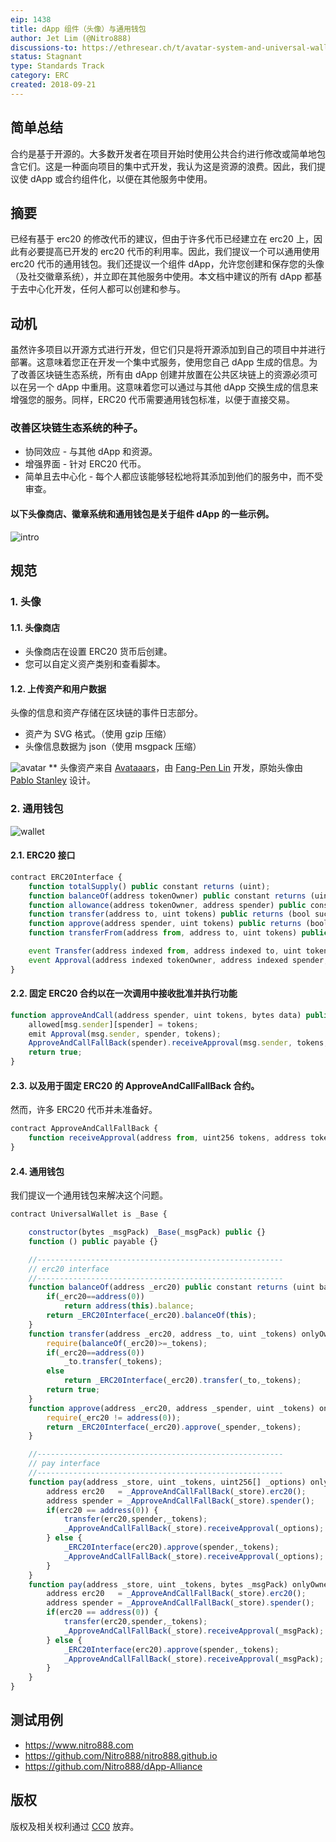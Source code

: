 ```yaml
---
eip: 1438
title: dApp 组件（头像）与通用钱包
author: Jet Lim (@Nitro888)
discussions-to: https://ethresear.ch/t/avatar-system-and-universal-wallet-for-ethereum-address/3473
status: Stagnant
type: Standards Track
category: ERC
created: 2018-09-21
---
```


## 简单总结
合约是基于开源的。大多数开发者在项目开始时使用公共合约进行修改或简单地包含它们。这是一种面向项目的集中式开发，我认为这是资源的浪费。因此，我们提议使 dApp 或合约组件化，以便在其他服务中使用。

## 摘要
已经有基于 erc20 的修改代币的建议，但由于许多代币已经建立在 erc20 上，因此有必要提高已开发的 erc20 代币的利用率。因此，我们提议一个可以通用使用 erc20 代币的通用钱包。我们还提议一个组件 dApp，允许您创建和保存您的头像（及社交徽章系统），并立即在其他服务中使用。本文档中建议的所有 dApp 都基于去中心化开发，任何人都可以创建和参与。

## 动机
虽然许多项目以开源方式进行开发，但它们只是将开源添加到自己的项目中并进行部署。这意味着您正在开发一个集中式服务，使用您自己 dApp 生成的信息。为了改善区块链生态系统，所有由 dApp 创建并放置在公共区块链上的资源必须可以在另一个 dApp 中重用。这意味着您可以通过与其他 dApp 交换生成的信息来增强您的服务。同样，ERC20 代币需要通用钱包标准，以便于直接交易。

### 改善区块链生态系统的种子。
- 协同效应 - 与其他 dApp 和资源。
- 增强界面 - 针对 ERC20 代币。
- 简单且去中心化 - 每个人都应该能够轻松地将其添加到他们的服务中，而不受审查。

#### 以下头像商店、徽章系统和通用钱包是关于组件 dApp 的一些示例。
![intro](../assets/eip-1438/intro.png)

## 规范
### 1. 头像
#### 1.1. 头像商店
- 头像商店在设置 ERC20 货币后创建。
- 您可以自定义资产类别和查看脚本。

#### 1.2. 上传资产和用户数据
头像的信息和资产存储在区块链的事件日志部分。
- 资产为 SVG 格式。（使用 gzip 压缩）
- 头像信息数据为 json（使用 msgpack 压缩）

![avatar](../assets/eip-1438/avatar.png)
** 头像资产来自 [Avataaars](https://github.com/fangpenlin/avataaars)，由 [Fang-Pen Lin](https://twitter.com/fangpenlin) 开发，原始头像由 [Pablo Stanley](https://twitter.com/pablostanley) 设计。

### 2. 通用钱包
![wallet](../assets/eip-1438/wallet.png)
#### 2.1. ERC20 接口
``` js
contract ERC20Interface {
    function totalSupply() public constant returns (uint);
    function balanceOf(address tokenOwner) public constant returns (uint balance);
    function allowance(address tokenOwner, address spender) public constant returns (uint remaining);
    function transfer(address to, uint tokens) public returns (bool success);
    function approve(address spender, uint tokens) public returns (bool success);
    function transferFrom(address from, address to, uint tokens) public returns (bool success);

    event Transfer(address indexed from, address indexed to, uint tokens);
    event Approval(address indexed tokenOwner, address indexed spender, uint tokens);
}
```

#### 2.2. 固定 ERC20 合约以在一次调用中接收批准并执行功能
``` js
function approveAndCall(address spender, uint tokens, bytes data) public returns (bool success) {
    allowed[msg.sender][spender] = tokens;
    emit Approval(msg.sender, spender, tokens);
    ApproveAndCallFallBack(spender).receiveApproval(msg.sender, tokens, this, data);
    return true;
}
```

#### 2.3. 以及用于固定 ERC20 的 ApproveAndCallFallBack 合约。
然而，许多 ERC20 代币并未准备好。
``` js
contract ApproveAndCallFallBack {
    function receiveApproval(address from, uint256 tokens, address token, bytes data) public;
}
```
#### 2.4. 通用钱包
我们提议一个通用钱包来解决这个问题。

``` js
contract UniversalWallet is _Base {

    constructor(bytes _msgPack) _Base(_msgPack) public {}
    function () public payable {}

    //-------------------------------------------------------
    // erc20 interface
    //-------------------------------------------------------
    function balanceOf(address _erc20) public constant returns (uint balance) {
        if(_erc20==address(0))
            return address(this).balance;
        return _ERC20Interface(_erc20).balanceOf(this);
    }
    function transfer(address _erc20, address _to, uint _tokens) onlyOwner public returns (bool success) {
        require(balanceOf(_erc20)>=_tokens);
        if(_erc20==address(0))
            _to.transfer(_tokens);
        else
            return _ERC20Interface(_erc20).transfer(_to,_tokens);
        return true;
    }
    function approve(address _erc20, address _spender, uint _tokens) onlyOwner public returns (bool success) {
        require(_erc20 != address(0));
        return _ERC20Interface(_erc20).approve(_spender,_tokens);
    }

    //-------------------------------------------------------
    // pay interface
    //-------------------------------------------------------
    function pay(address _store, uint _tokens, uint256[] _options) onlyOwner public {
        address erc20   = _ApproveAndCallFallBack(_store).erc20();
        address spender = _ApproveAndCallFallBack(_store).spender();
        if(erc20 == address(0)) {
            transfer(erc20,spender,_tokens);
            _ApproveAndCallFallBack(_store).receiveApproval(_options);
        } else {
            _ERC20Interface(erc20).approve(spender,_tokens);
            _ApproveAndCallFallBack(_store).receiveApproval(_options);
        }
    }
    function pay(address _store, uint _tokens, bytes _msgPack) onlyOwner public {
        address erc20   = _ApproveAndCallFallBack(_store).erc20();
        address spender = _ApproveAndCallFallBack(_store).spender();
        if(erc20 == address(0)) {
            transfer(erc20,spender,_tokens);
            _ApproveAndCallFallBack(_store).receiveApproval(_msgPack);
        } else {
            _ERC20Interface(erc20).approve(spender,_tokens);
            _ApproveAndCallFallBack(_store).receiveApproval(_msgPack);
        }
    }
}
```

## 测试用例
- https://www.nitro888.com
- https://github.com/Nitro888/nitro888.github.io
- https://github.com/Nitro888/dApp-Alliance

## 版权
版权及相关权利通过 [CC0](../LICENSE.md) 放弃。